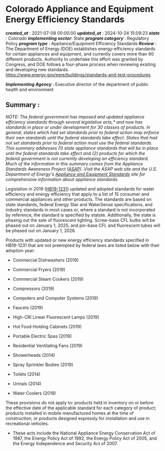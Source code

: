 # Colorado Appliance and Equipment Energy Efficiency Standards 
 ***created_at*** : 2021-07-08 00:00:00 
 ***updated_at*** : 2024-10-24 15:09:23 
 ***state** : Colorado 
 **implementing sector***: State 
 ***program category*** : Regulatory Policy 
 ***program type*** : Appliance/Equipment Efficiency Standards 
 ***Review*** : The Department of Energy (DOE) establishes energy-efficiency standards for
certain appliances and equipment, and currently covers more than 60 different
products. Authority to undertake this effort was granted by Congress, and DOE
follows a four-phase process when reviewing existing and developing new
standards. https://www.energy.gov/eere/buildings/standards-and-test-procedures

 
 ***Implementing Agency*** : Executive director of the department of public health and environment

 
 ## Summary : 
 _NOTE: The federal government has imposed and updated appliance efficiency
standards through several legislative acts,* and now has standards in place or
under development for 30 classes of products. In general, states which had set
standards prior to federal action may enforce their own standards until the
federal standards take effect. States that had not set standards prior to
federal action must use the federal standards. This summary addresses (1)
state appliance standards that will be in place until the federal standards
take effect and (2) products for which the federal government is not currently
developing an efficiency standard. Much of the information in this summary
comes from the Appliance Standards Awareness Project
([ASAP](https://appliance-standards.org/)). Visit the ASAP web site and the
U.S. Department of Energy's [Appliance and Equipment
Standards](https://www.energy.gov/node/773531) site for comprehensive
information about appliance standards._

  

Legislation in 2019
([HB19-1231](https://leg.colorado.gov/sites/default/files/documents/2019A/bills/2019a_1231_rer.pdf))
updated and adopted standards for water efficiency and energy efficiency that
apply to a list of 15 consumer and commercial appliances and other products.
The standards are based on state standards, federal Energy Star and WaterSense
specifications, and industry standards in most cases or, where a standard is
not incorporated by reference, the standard is specified by statute.
Additionally, the state is phasing out the sale of fluorescent lighting.
Screw-base CFL bulbs will be phased out on January 1, 2025, and pin-base CFL
and fluorescent tubes will be phased out on January 1, 2026.

Products with updated or new energy efficiency standards specified in
HB19-1231 that are not preempted by federal laws are listed below with their
adoption year:

  * Commercial Dishwashers (2019)
  * Commercial Fryers (2019)
  * Commercial Steam Cookers (2019)
  * Compressors (2019) 
  * Computers and Computer Systems (2019) 
  * Faucets (2019)
  * High-CRI Linear Fluorescent Lamps (2019)
  * Hot Food Holding Cabinets (2019) 
  * Portable Electric Spas (2019)
  * Residential Ventilating Fans (2019) 
  * Showerheads (2014) 
  * Spray Sprinkler Bodies (2019) 
  * Toilets (2014)
  * Urinals (2014)  

  * Water Coolers (2019)

These provisions do not apply to: products held in inventory on or before the
effective date of the applicable standard for each category of product;
products installed in mobile manufactured homes at the time of construction;
or products designed expressly for installation and use in recreational
vehicles.

* These acts include the National Appliance Energy Conservation Act of 1987, the Energy Policy Act of 1992, the Energy Policy Act of 2005, and the Energy Independence and Security Act of 2007.

 
 